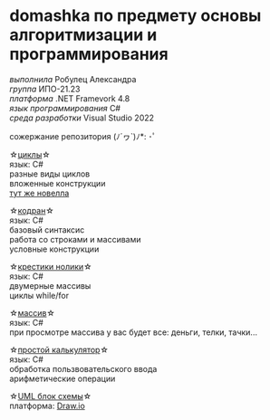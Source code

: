 # domashka по предмету основы алгоритмизации и программирования
*выполнила* Робулец Александра <br>*группа* ИПО-21.23 <br>*платформа* .NET Framevork 4.8 <br>*язык программирования* C# <br>*среда разработки* Visual Studio 2022

сожержание репозитория	(ﾉ´ヮ`)ﾉ*: ･ﾟ

☆[циклы](https://github.com/sasageyoas/domashka/tree/main/cikli)☆ <br>язык: С# <br>разные виды циклов <br>вложенные конструкции <br>[тут же новелла](https://github.com/sasageyoas/domashka/blob/main/cikli/novella.cs)

☆[кодран](https://github.com/sasageyoas/domashka/tree/main/coderun)☆ <br>язык: С# <br>базовый синтаксис <br>работа со строками и массивами <br>условные конструкции

☆[крестики нолики](https://github.com/sasageyoas/domashka/tree/main/krestiki-noliki)☆ <br>язык: С# <br>двумерные массивы <br>циклы while/for

☆[массив](https://github.com/sasageyoas/domashka/tree/main/massiiv)☆  <br>язык: С# <br>при просмотре массива у вас будет все: деньги, телки, тачки...

☆[простой калькулятор](https://github.com/sasageyoas/domashka/tree/main/calccc)☆ <br>язык: С# <br>обработка пользвовательского ввода <br>арифметические операции

☆[UML блок схемы](https://github.com/sasageyoas/domashka/tree/main/uml)☆ <br>платформа: [Draw.io](https://www.drawio.com/)
